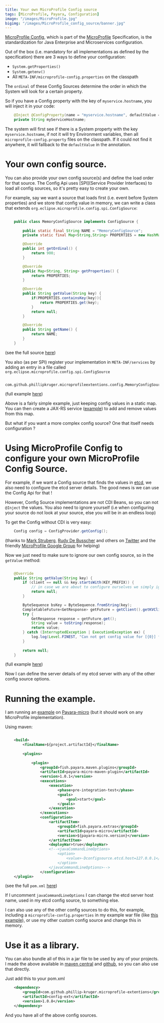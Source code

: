 ```yaml
---
title: Your own MicroProfile Config source
tags: [MicroProfile, Payara, Configuration]
image: "/images/MicroProfile.jpg"
bigimg: "/images/MicroProfile_config_source/banner.jpg"
---
```


[MicroProfile Config](https://github.com/eclipse/microprofile-config), which is part of the [MicroProfile](https://microprofile.io/) Specification, is the standardization for Java Enterprise and Microservices configuration. 

Out of the box (i.e. mandatory for all implementations as defined by the specification) there are 3 ways to define your configuration:

* ```System.getProperties()```
* ```System.getenv()```
* All ```META-INF/microprofile-config.properties``` on the classpath

The ```ordinal``` of these Config Sources determine the order in which the System will look for a certain property.

So if you have a Config property with the key of ```myservice.hostname```, you will inject it in your code:


```java
    @Inject @ConfigProperty(name = "myservice.hostname", defaultValue = "localhost")
    private String myServiceHostname;
```

The system will first see if there is a System property with the key ```myservice.hostname```, if not it will try Environment variables, then all ```microprofile-config.property``` files on the classpath.
If it could not find it anywhere, it will fallback to the ```defaultValue``` in the annotation.

# Your own config source.

You can also provide your own config source(s) and define the load order for that source. The Config Api uses [SPI](Service Provider Interfaces) to load all config sources, so it's pretty easy to create your own.

For example, say we want a source that loads first (i.e. event before System properties) and we store that config value in memory, we can write a class that extends ```org.eclipse.microprofile.config.spi.ConfigSource```:

```java
    
    public class MemoryConfigSource implements ConfigSource {
    
        public static final String NAME = "MemoryConfigSource";
        private static final Map<String,String> PROPERTIES = new HashMap<>();

        @Override
        public int getOrdinal() {
            return 900;
        }

        @Override
        public Map<String, String> getProperties() {
            return PROPERTIES;
        }

        @Override
        public String getValue(String key) {
            if(PROPERTIES.containsKey(key)){
                return PROPERTIES.get(key);
            }
            return null;
        }

        @Override
        public String getName() {
            return NAME;
        }
    }
```

(see the full source [here](https://github.com/phillip-kruger/microprofile-extentions/blob/master/config-ext/src/main/java/com/github/phillipkruger/microprofileextentions/config/MemoryConfigSource.java))

You also (as per SPI) register your implementation in ```META-INF/services``` by adding an entry in a file called ```org.eclipse.microprofile.config.spi.ConfigSource```

```
    com.github.phillipkruger.microprofileextentions.config.MemoryConfigSource
```

(full example [here](https://github.com/phillip-kruger/microprofile-extentions/blob/master/config-ext/src/main/resources/META-INF/services/org.eclipse.microprofile.config.spi.ConfigSource))

Above is a fairly simple example, just keeping config values in a static map. You can then create a JAX-RS service ([example](https://github.com/phillip-kruger/microprofile-extentions/blob/master/config-ext/src/main/java/com/github/phillipkruger/microprofileextentions/config/MemoryConfigApi.java)) to add and remove values from this map.

But what if you want a more complex config source? One that itself needs configuration ?

# Using MicroProfile Config to configure your own MicroProfile Config Source.

For example, if we want a Config source that finds the values in [etcd](https://coreos.com/etcd/), we also need to configure the etcd server details. The good news is we can use the Config Api for that !

However, Config Source implementations are not CDI Beans, so you can not ```@Inject``` the values. You also need to ignore yourself (i.e when configuring your source do not look at your source, else you will be in an endless loop)

To get the Config without CDI is very easy:

```java
    Config config = ConfigProvider.getConfig();
```

(thanks to [Mark Struberg](https://twitter.com/struberg), [Rudy De Busscher](https://twitter.com/rdebusscher) and others on [Twitter](https://twitter.com/phillipkruger/status/1027332689505017856) and the friendly [MicroProfile Google Group](https://groups.google.com/forum/#!topic/microprofile/rkkZJGJpxMU) for helping)

Now we just need to make sure to ignore our own config source, so in the ```getValue``` method: 

```java

    @Override
    public String getValue(String key) {
        if (client == null && key.startsWith(KEY_PREFIX)) {
            // in case we are about to configure ourselves we simply ignore that key
            return null;
        }

        ByteSequence bsKey = ByteSequence.fromString(key);
        CompletableFuture<GetResponse> getFuture = getClient().getKVClient().get(bsKey);
        try {
            GetResponse response = getFuture.get();
            String value = toString(response);
            return value;
        } catch (InterruptedException | ExecutionException ex) {
            log.log(Level.FINEST, "Can not get config value for [{0}] from etcd Config source: {1}", new Object[]{key, ex.getMessage()});
        }
        
        return null;
    }
```

(full example [here](https://github.com/phillip-kruger/microprofile-extentions/blob/master/config-ext/src/main/java/com/github/phillipkruger/microprofileextentions/config/EtcdConfigSource.java))

Now I can define the server details of my etcd server with any of the other config source options.

# Running the example.

I am running an [example](https://github.com/phillip-kruger/microprofile-extentions/tree/master/example) on [Payara-micro](https://www.payara.fish/) (but it should work on any MicroProfile implementation).

Using maven:

```xml

    <build>
        <finalName>${project.artifactId}</finalName>
        
        <plugins>
            
            <plugin>
                <groupId>fish.payara.maven.plugins</groupId>
                <artifactId>payara-micro-maven-plugin</artifactId>
                <version>1.0.1</version>
                <executions>
                    <execution>
                        <phase>pre-integration-test</phase>
                        <goals>
                            <goal>start</goal>
                        </goals>
                    </execution>
                </executions>
                <configuration>
                    <artifactItem>
                        <groupId>fish.payara.extras</groupId>
                        <artifactId>payara-micro</artifactId>
                        <version>${payara-micro.version}</version>
                    </artifactItem>
                    <deployWar>true</deployWar>
                    <!--<javaCommandLineOptions>
                        <option>
                            <value>-Dconfigsource.etcd.host=127.0.0.1</value>
                        </option>
                    </javaCommandLineOptions>-->
                </configuration>
    </plugin>
```

(see the full ```pom.xml``` [here](https://github.com/phillip-kruger/microprofile-extentions/blob/master/example/pom.xml))

If I uncomment ```javaCommandLineOptions``` I can change the etcd server host name, used in my etcd config source, to something else.

I can also use any of the other config sources to do this, for example, including a ```microprofile-config.properties``` in my example war file (like [this example](https://github.com/phillip-kruger/microprofile-extentions/blob/master/example/src/main/webapp/META-INF/microprofile-config.properties)), 
or use my other custom config source and change this in memory.

# Use it as a library.

You can also bundle all of this in a jar file to be used by any of your projects. I made the above available in [maven central](https://search.maven.org/#search%7Cga%7C1%7Ca%3A%22config-ext%22) and [github](https://github.com/phillip-kruger/microprofile-extentions/tree/master/config-ext), so you can also use that directly.

Just add this to your pom.xml

```xml
    <dependency>
        <groupId>com.github.phillip-kruger.microprofile-extentions</groupId>
        <artifactId>config-ext</artifactId>
        <version>1.0.8</version>
    </dependency>
```

And you have all of the above config sources.